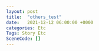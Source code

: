 ```yaml
---
layout: post
title:  "others_test"
date:   2021-12-12 06:00:00 +0000
categories: Etc
Tags: Story Etc
SceneCode: []
---
```

